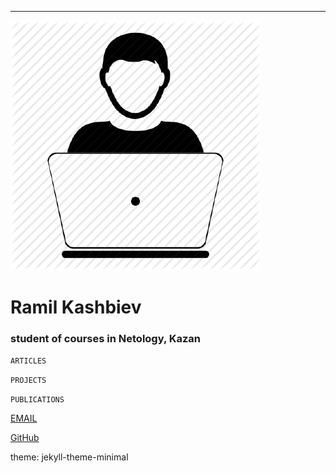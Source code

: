 -----------
![Фото профиля. Поменять](1682004.png)

# Ramil Kashbiev

### student of courses in Netology, Kazan

`ARTICLES`   
> 
`PROJECTS`    
> 
`PUBLICATIONS`
> 
[EMAIL](rkashbiev@gmail.com)

[GitHub](https://github.com/Ramil-Kas)

theme: jekyll-theme-minimal
